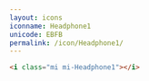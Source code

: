 ```yaml
---
layout: icons
iconname: Headphone1
unicode: EBFB
permalink: /icon/Headphone1/
---
```


``` html
<i class="mi mi-Headphone1"></i>
```
